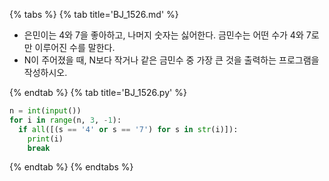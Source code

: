{% tabs %}
{% tab title='BJ_1526.md' %}

* 은민이는 4와 7을 좋아하고, 나머지 숫자는 싫어한다. 금민수는 어떤 수가 4와 7로만 이루어진 수를 말한다.
* N이 주어졌을 때, N보다 작거나 같은 금민수 중 가장 큰 것을 출력하는 프로그램을 작성하시오.

{% endtab %}
{% tab title='BJ_1526.py' %}

```py
n = int(input())
for i in range(n, 3, -1):
  if all([(s == '4' or s == '7') for s in str(i)]):
    print(i)
    break
```

{% endtab %}
{% endtabs %}
